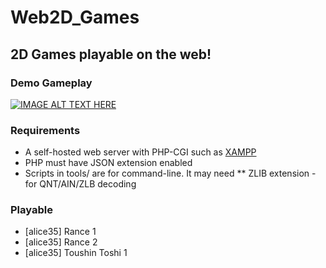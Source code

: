 # Web2D_Games
## 2D Games playable on the web!

### Demo Gameplay
[![IMAGE ALT TEXT HERE](http://img.youtube.com/vi/Jumikw3BS7o/0.jpg)](http://www.youtube.com/watch?v=Jumikw3BS7o)

### Requirements
* A self-hosted web server with PHP-CGI
  such as [XAMPP](https://sourceforge.net/projects/xampp/files/)
* PHP must have JSON extension enabled
* Scripts in tools/ are for command-line. It may need
** ZLIB extension - for QNT/AIN/ZLB decoding

### Playable
* [alice35] Rance 1
* [alice35] Rance 2
* [alice35] Toushin Toshi 1
